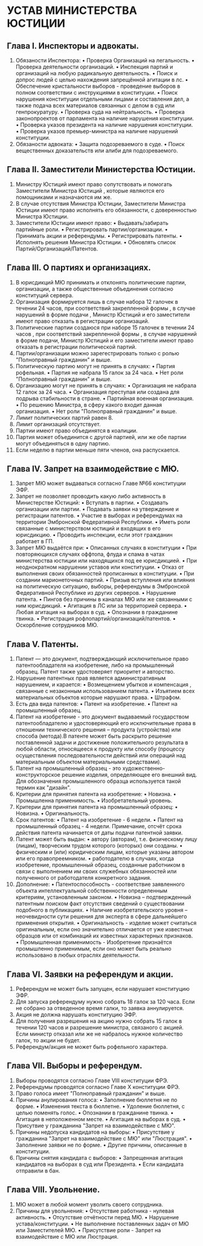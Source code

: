 # УСТАВ МИНИСТЕРСТВА ЮСТИЦИИ

## Глава I. Инспекторы и адвокаты.

1. Обязаности Инспектора:
• Проверка Организаций на легальность.
• Проверка деятельности организаций.
• Инспекция партий и организаций на любую радикальную деятельность. 
• Поиск и допрос людей с целью нахождения запрещённой агитации в лс.
• Обеспечение кристальности выборов - проведение выборов в полном соответствии с инструкциями в конституции.
• Поиск нарушения конституции отдельными лицами и составления дел, а также подача всех материалов связанных с делом в суд или генпрокуратуру. 
• Проверка суда на нейтральность. 
• Проверка законопроектов от парламента на наличие нарушения конституции.
• Проверка указов президента на наличие нарушения конституции.
• Проверка указов премьер-министра на наличие нарушений конституции.
2. Обязаности адвоката:
• Защита подозреваемого в суде.
• Поиск вещественных доказательств или алиби для подозреваемого.

## Глава II. Заместители Министерства Юстиции.

1. Министру Юстиций имеют право сопутствовать и помогать Заместители Министра Юстиций , которые являются его помощниками и назначаются им же. 
2. В случае отсутствия Министра Юстиции, Заместители Министра Юстиции имеют право исполнять его обязанности, с доверенностью Министра Юстиции.
3. Заместители Юстиции имеют право:
• Выдавать/забирать партийные роли.
• Регистрировать партии/организации.
• Принимать акции и референдумы.
• Регистрировать патенты.
• Исполнять решения Министра Юстиции.
• Обновлять список Партий/Организаций/Патентов.

## Глава III. О партиях и организациях.

1. В юрисдикций МЮ принимать и отклонять политические партии, организации, а также общественные объединения согласно конституций сервера.
2. Организация формируется лишь в случае набора 12 галочек в течении 24 часов, при соответствий закрепленной формы , в случае нарушений в форме подачи , Министр Юстиций и его заместители имеют право отказать в регистрации организаций.
3. Политические партии создаюся при наборе 15 галочек в течении 24 часов , при соответствий закрепленной формы , в случае нарушений в форме подачи, Министр Юстиций и его заместители   имеют право отказать в регистрации политической партий.
4. Партии/организации можно зарегестрировать только с ролью "Полноправный гражданин" и выше.
5. Политическую партию могут не принять в случаях:
• Партия рофельная.
• Партия не набрала 15 галок за 24 часа.
• Нет роли "Полноправный гражданин" и выше.
6. Организацию могут не принять в случаях:
• Организация не набрала 12 галок за 24 часа.
• Организация преступая или создана для подрыва стабильности в стране.
• Партийная военная организация.
• По решению Министра, в сферу какого входит данная организация.
• Нет роли "Полноправный гражданин" и выше.
7. Лимит политических партий равен 8.
8. Лимит организаций отсутствует.
9. Партии имеют право объединятся в коалиции.
10. Партия может объединится с другой партией, или же обе партии могут объединяться в одну партию.
11. Если неделю в партии меньше пяти членов, она распускается.

## Глава IV. Запрет на взаимодействие с МЮ. 

1. Запрет МЮ может выдаваться согласно Главе №66 конституции ЭФР.
2. Запрет не позволяет проводить какую либо активность в Министерстве Юстиций:
• Вступать в партии.
• Создавать организации или партии.
• Подавать заявки на утверждение и регистрации патентов.
• Участие в выборах и референдумах на территории Эмбронской Федеративной Республики. 
• Иметь роли связанные с министерством юстиций и входящих в его юрисдикцию.
• Проводить инспекции, если этот гражданин работает в ГП. 
3. Запрет МЮ выдаётся при:
• Описанных случаях в конституции 
• При повторяющихся случаях  оффтопа, флуда и спама в чатах министерства юстиции или находящихся под ее юрисдикцией.
• При неоднократном нарушении уставов или конституции.
• Отказ от выполнения своих обязанностей прописанных в конституции.
• При создании марионеточных партий.
• Призыв вступления или влияния на политическую ситуацию, выборы, референдумы в Эмбронской Федеративной Республике из других серверов.
• Нарушение патента.
• Пингов без причины в каналах МЮ или же связанными с ним юрисдикций.
• Агитация в ЛС или за территорией сервера.
• Любая агитация на выборах в суд.
• Опознании в гражданине твинка.
• Регистрация рофлопартий/организаций/патентов.
• Оскорбление сотрудников МЮ.

## Глава V. Патенты.

1. Патент — это документ, подтверждающий исключительное право патентообладателя на изобретение, либо на промышленный образец. Патент также удостоверяет приоритет и авторство.
2. Нарушение патентных прав является административным нарушением, и карается:
• Возмещением убытков и компенсация , связанные с незаконным использованием патента.
• Изъятием всех материальных объектов которые нарушают права.
• Штрафом.
3. Есть два вида патентов:
• Патент на изобретение.
• Патент на промышленный образец.
4. Патент на изобретение - это документ выдаваемый государством патентообладателю и удостоверяющий его исключительные права в отношении технического решения – продукта (устройства) или способа (метода).В патенте может быть раскрыто решение поставленной задачи и достижение положительного результата в любой области, относящееся к продукту или способу (процессу осуществления последовательности действий или операций над материальным объектом материальными средствами).
5. Патент на промышленный образец  - это художественно-конструкторское решение изделия, определяющее его внешний вид. Для обозначения промышленного образца используется такой термин как "дизайн".
6. Критерии для принятия патента на изобретение:
• Новизна.
• Промышленна применимость.
• Изобретательный уровень.
7. Критерии для принятия патента на промышленный образец:
• Новизна.
• Оригинальность.
8. Срок патентов:
• Патент на изобретение - 6 недели.
• Патент на промышленный образец - 4 недели.
Примечание, отсчёт срока действия патента начинается от даты подачи патентной заявки.
9. Патент может быть выдан:
• автору (авторам), т.е. физическому лицу (лицам), творческим трудом которого (которых) они созданы.
• физическим и (или) юридическим лицам, которые указаны автором или его правопреемником.
• работодателю в случаях, когда изобретение, промышленный образец, созданные работником в связи с выполнением им своих служебных обязанностей или полученного от работодателя конкретного задания.
10. Дополнение:
• Патентоспособность - соответствие заявленного объекта интеллектуальной собственности определенным критериям, установленным законом.
• Новизна – подтвержденный патентным поиском факт отсутствия сведений о существовании подобного в публикациях.
• Наличие изобретательского уровня – неочевидности сути решения для эксперта в сфере дальнейшего применения открытия.
• Оригинальность - изделие может считаться оригинальным, если оно значительно отличается от уже известных образцов или от комбинаций их известных характерных признаков.
• Промышленная применимость - Изобретение признаётся промышленно применимым, если оно может быть реально использовано в любых отраслях деятельности.

## Глава VI. Заявки на референдум и акции.

1. Референдум не может быть запущен, если нарушает конституцию ЭФР.
2. Для запуска референдуму нужно собрать 18 галок за 120 часа. Если не собрано за отведенное время галки, то заявка аннулируется.
3. Акция не должна нарушать конституцию ЭФР.
4. Для получения разрешения на акцию нужно собрать 15 галок в течении 120 часов и разрешение министра, связаного с акцией. Если министр отказал или же не набралось нужное количество галок, то акции не будет.
5. Референдум/акция не может быть рофельного характера.

## Глава VII. Выборы и референдум.

1. Выборы проводятся согласно Главе VIII конституции ФРЭ.
2. Референдумы проводятся согласно Главе X конституции ФРЭ.
3. Право голоса имеет "Полноправный гражданин" и выше.
4. Причины анулирования голоса:
• Заполнение бюллетня не по форме.
• Изменения текста в бюллетне.
• Удоление бюллетня, с целью поменять голос.
• Опознании в гражданине твинка.
• Агитация в неположенном месте.
• Агитация на выборах в суд.
• Присутвие у гражданина "Запрет на взаимодействие с МЮ".
5. Причины недопуска кандидатов на выборы:
• Присутствие у гражданина "Запрет на взаимодействие с МЮ" или "Люстрация".
• Заполнение заявки не по форме.
• Другие причины, описанные в конституции.
6. Причины снятия кандидата с выборов:
• Запрещенная агитация кандидатов на выборах в суд или Президента.
• Если кандидата отправили в бан.

## Глава VIII. Увольнение.

1. МЮ может в любой момент уволить своего сотрудника.
2. Причины для увольнения:
• Отсутствие работника - нулевая активность.
• Отсутствие отчётности перед МЮ.
• Нарушение устава/конституции.
• Не выполнение поставленных задач от МЮ или Заместителей МЮ.
• Присутствие роли - Запрет на взаимодействие с МЮ или Люстрация.
